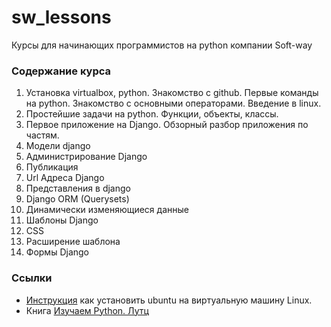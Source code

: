 # sw_lessons
Курсы для начинающих программистов на python компании Soft-way


### Содержание курса

1. Установка virtualbox, python. Знакомство с github. Первые команды на python. Знакомство с основными операторами. Введение в linux.
2. Простейшие задачи на python. Функции, объекты, классы. 
3. Первое приложение на Django. Обзорный разбор приложения по частям.
4. Модели django
5. Администрирование Django
6. Публикация
7. Url Адреса Django
8. Представления в django
9. Django ORM (Querysets)
10. Динамически изменяющиеся данные
11. Шаблоны Django
12. CSS
13. Расширение шаблона
14. Формы Django

### Ссылки
- [Инструкция](http://ru.wikihow.com/%D1%83%D1%81%D1%82%D0%B0%D0%BD%D0%BE%D0%B2%D0%B8%D1%82%D1%8C-Ubuntu-%D0%B2-VirtualBox)  как установить ubuntu на виртуальную машину Linux.
- Книга [Изучаем Python. Лутц](http://www.shashkovs.ru/_prog/Lutc_M._-_Izuchaem_Python_(4-e_izdanie)-_2011.pdf)
